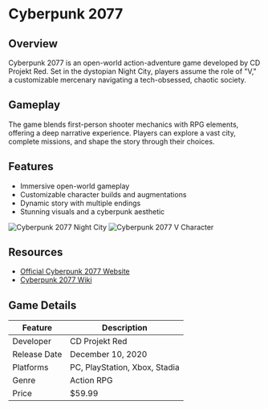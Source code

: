 # Cyberpunk 2077

## Overview
Cyberpunk 2077 is an open-world action-adventure game developed by CD Projekt Red. Set in the dystopian Night City, players assume the role of "V," a customizable mercenary navigating a tech-obsessed, chaotic society.

## Gameplay
The game blends first-person shooter mechanics with RPG elements, offering a deep narrative experience. Players can explore a vast city, complete missions, and shape the story through their choices.

## Features
- Immersive open-world gameplay
- Customizable character builds and augmentations
- Dynamic story with multiple endings
- Stunning visuals and a cyberpunk aesthetic

![Cyberpunk 2077 Night City](https://cdn.architekturaibiznes.pl/fullquality/upload/cms_aktualnosci/6815/images/kadr12/fit/730x480/night-city-z-cyberpunk-121332.jpg)
![Cyberpunk 2077 V Character](https://cdnb.artstation.com/p/assets/images/images/033/792/617/large/lea-leonowicz-v-male-01.jpg?1610571207)

## Resources
- [Official Cyberpunk 2077 Website](https://www.cyberpunk.net)
- [Cyberpunk 2077 Wiki](https://cyberpunk.fandom.com/wiki/Cyberpunk_2077)

## Game Details
| Feature          | Description                  |
|------------------|------------------------------|
| Developer        | CD Projekt Red               |
| Release Date     | December 10, 2020            |
| Platforms        | PC, PlayStation, Xbox, Stadia |
| Genre            | Action RPG                   |
| Price            | $59.99                       |
